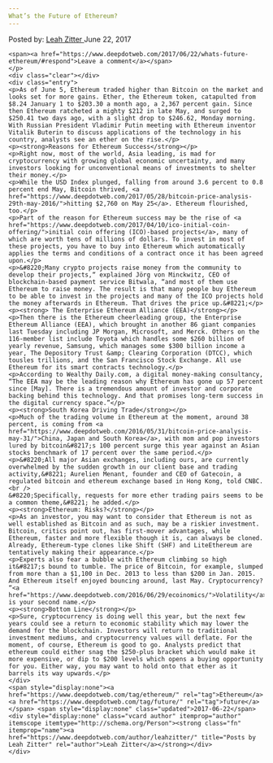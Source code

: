 ```yaml
---
What’s the Future of Ethereum?
---
```

<article class="post-listing post-20794 post type-post status-publish format-standard has-post-thumbnail hentry category-deepdot-news tag-ethereum tag-future">
    <div class="post-inner">
        <span>Posted by: <a href="https://www.deepdotweb.com/author/leahzitter/" title="">Leah Zitter </a></span>
    <span>June 22, 2017</span>
    
    <span><a href="https://www.deepdotweb.com/2017/06/22/whats-future-ethereum/#respond">Leave a comment</a></span>
    </p>
    <div class="clear"></div>
    <div class="entry">
    <p>As of June 5, Ethereum traded higher than Bitcoin on the market and looks set for more gains. Ether, the Ethereum token, catapulted from $8.24 January 1 to $203.30 a month ago, a 2,367 percent gain. Since then Ethereum ratcheted a mighty $212 in late May, and surged to $250.41 two days ago, with a slight drop to $246.62, Monday morning. With Russian President Vladimir Putin meeting with Ethereum inventor Vitalik Buterin to discuss applications of the technology in his country, analysts see an ether on the rise.</p>
    <p><strong>Reasons for Ethereum Success</strong></p>
    <p>Right now, most of the world, Asia leading, is mad for cryptocurrency with growing global economic uncertainty, and many investors looking for unconventional means of investments to shelter their money.</p>
    <p>While the USD Index plunged, falling from around 3.6 percent to 0.8 percent end May, Bitcoin thrived, <a href="https://www.deepdotweb.com/2017/05/28/bitcoin-price-analysis-29th-may-2016/">hitting $2,760 on May 25</a>. Ethereum flourished, too.</p>
    <p>Part of the reason for Ethereum success may be the rise of <a href="https://www.deepdotweb.com/2017/04/10/ico-initial-coin-offering/">initial coin offering (ICO)-based projects</a>, many of which are worth tens of millions of dollars. To invest in most of these projects, you have to buy into Ethereum which automatically applies the terms and conditions of a contract once it has been agreed upon.</p>
    <p>&#8220;Many crypto projects raise money from the community to develop their projects,“ explained Jörg von Minckwitz, CEO of blockchain-based payment service Bitwala, “and most of them use Ethereum to raise money. The result is that many people buy Ethereum to be able to invest in the projects and many of the ICO projects hold the money afterwards in Ethereum. That drives the price up.&#8221;</p>
    <p><strong> The Enterprise Ethereum Alliance (EEA)</strong></p>
    <p>Then there is the Ethereum cheerleading group, the Enterprise Ethereum Alliance (EEA), which brought in another 86 giant companies last Tuesday including JP Morgan, Microsoft, and Merck. Others on the 116-member list include Toyota which handles some $260 billion of yearly revenue, Samsung, which manages some $300 billion income a year, The Depository Trust &amp; Clearing Corporation (DTCC), which tousles trillions, and the San Francisco Stock Exchange. All use Ethereum for its smart contracts technology.</p>
    <p>According to Wealthy Daily.com, a digital money-making consultancy, “The EEA may be the leading reason why Ethereum has gone up 57 percent since [May]. There is a tremendous amount of investor and corporate backing behind this technology. And that promises long-term success in the digital currency space.”</p>
    <p><strong>South Korea Driving Trade</strong></p>
    <p>Much of the trading volume in Ethereum at the moment, around 38 percent, is coming from <a href="https://www.deepdotweb.com/2016/05/31/bitcoin-price-analysis-may-31/">China, Japan and South Korea</a>, with mom and pop investors lured by bitcoin&#8217;s 100 percent surge this year against an Asian stocks benchmark of 17 percent over the same period.</p>
    <p>&#8220;All major Asian exchanges, including ours, are currently overwhelmed by the sudden growth in our client base and trading activity,&#8221; Aurelien Menant, founder and CEO of Gatecoin, a regulated bitcoin and ethereum exchange based in Hong Kong, told CNBC.<br />
    &#8220;Specifically, requests for more ether trading pairs seems to be a common theme,&#8221; he added.</p>
    <p><strong>Ethereum: Risks?</strong></p>
    <p>As an investor, you may want to consider that Ethereum is not as well established as Bitcoin and as such, may be a riskier investment. Bitcoin, critics point out, has first-mover advantages, while Ethereum, faster and more flexible though it is, can always be cloned. Already, Ethereum-type clones like Shift (SHF) and LiteEthereum are tentatively making their appearance.</p>
    <p>Experts also fear a bubble with Ethereum climbing so high it&#8217;s bound to tumble. The price of Bitcoin, for example, slumped from more than a $1,100 in Dec. 2013 to less than $200 in Jan. 2015. And Ethereum itself enjoyed bouncing around, last May. Cryptocurrency? “<a href="https://www.deepdotweb.com/2016/06/29/ecoinomics/">Volatility</a>” is your second name.</p>
    <p><strong>Bottom Line</strong></p>
    <p>Sure, cryptocurrency is doing well this year, but the next few years could see a return to economic stability which may lower the demand for the blockchain. Investors will return to traditional investment mediums, and cryptocurrency values will deflate. For the moment, of course, Ethereum is good to go. Analysts predict that ethereum could either snag the $250-plus bracket which would make it more expensive, or dip to $200 levels which opens a buying opportunity for you. Either way, you may want to hold onto that ether as it barrels its way upwards.</p>
    </div>
    <span style="display:none"><a href="https://www.deepdotweb.com/tag/ethereum/" rel="tag">Ethereum</a> <a href="https://www.deepdotweb.com/tag/future/" rel="tag">future</a></span> <span style="display:none" class="updated">2017-06-22</span>
    <div style="display:none" class="vcard author" itemprop="author" itemscope itemtype="http://schema.org/Person"><strong class="fn" itemprop="name"><a href="https://www.deepdotweb.com/author/leahzitter/" title="Posts by Leah Zitter" rel="author">Leah Zitter</a></strong></div>
    </div>
</article>

